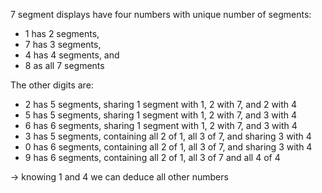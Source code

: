 7 segment displays have four numbers with unique number of segments:

- 1 has 2 segments,
- 7 has 3 segments,
- 4 has 4 segments, and
- 8 as all 7 segments

The other digits are:
- 2 has 5 segments, sharing 1 segment with 1, 2 with 7, and 2 with 4
- 5 has 5 segments, sharing 1 segment with 1, 2 with 7, and 3 with 4
- 6 has 6 segments, sharing 1 segment with 1, 2 with 7, and 3 with 4
- 3 has 5 segments, containing all 2 of 1, all 3 of 7, and sharing 3 with 4
- 0 has 6 segments, containing all 2 of 1, all 3 of 7, and sharing 3 with 4
- 9 has 6 segments, containing all 2 of 1, all 3 of 7 and all 4 of 4

-> knowing 1 and 4 we can deduce all other numbers